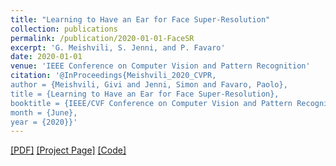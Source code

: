 ```yaml
---
title: "Learning to Have an Ear for Face Super-Resolution"
collection: publications
permalink: /publication/2020-01-01-FaceSR
excerpt: 'G. Meishvili, S. Jenni, and P. Favaro'
date: 2020-01-01
venue: 'IEEE Conference on Computer Vision and Pattern Recognition'
citation: '@InProceedings{Meishvili_2020_CVPR,
author = {Meishvili, Givi and Jenni, Simon and Favaro, Paolo},
title = {Learning to Have an Ear for Face Super-Resolution},
booktitle = {IEEE/CVF Conference on Computer Vision and Pattern Recognition (CVPR)},
month = {June},
year = {2020}}'
---
```


 [[PDF]](http://openaccess.thecvf.com/content_CVPR_2020/papers/Meishvili_Learning_to_Have_an_Ear_for_Face_Super-Resolution_CVPR_2020_paper.pdf) [[Project Page]](https://gmeishvili.github.io/ear_for_face_super_resolution/index.html) [[Code]](https://github.com/gmeishvili/ear_for_face_super_resolution) 
